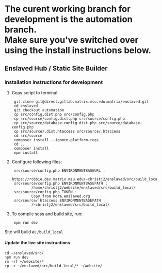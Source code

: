 # The curent working branch for development is the automation branch.<br />Make sure you've switched over using the install instructions below.

## Enslaved Hub / Static Site Builder

### Installation instructions for development
1. Copy script to terminal:

        git clone git@direct.gitlab.matrix.msu.edu:matrix/enslaved.git
        cd enslaved
        git checkout automation
        cp src/config.dist.php src/config.php
        cp src/source/config.dist.php src/source/config.php
        cp src/source/database-config.dist.php src/source/database-config.php
        cp src/source/.dist.htaccess src/source/.htaccess
        cd src/source
        composer install --ignore-platform-reqs
        cd ..
        composer install
        npm install

2. Configure following files:

        src/source/config.php ENVIRONMENTBASEURL : 
                https://robbie.dev.matrix.msu.edu/~christj2/enslaved/src/build_local/
        src/source/config.php ENVIRONMENTBASEPATH : 
                /home/christj2/website/enslaved/src/build_local/
        src/source/config.php TOKEN : 
                Copy from kora.enslaved.org
        src/source/.htaccess ENVIRONMENTBASEPATH : 
                /~christj2/enslaved/src/build_local/


3. To compile scss and build site, run:

        npm run dev

Site will build at `/build_local`

#### Update the live site instructions
```
cd ~/enslaved/src/
npm run dev
rm -rf ~/website/*
cp -r ~/enslaved/src/build_local/* ~/website/
```
